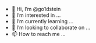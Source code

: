 - 👋 Hi, I’m @go1dstein
- 👀 I’m interested in ...
- 🌱 I’m currently learning ...
- 💞️ I’m looking to collaborate on ...
- 📫 How to reach me ...

<!---
go1dstein/go1dstein is a ✨ special ✨ repository because its `README.md` (this file) appears on your GitHub profile.
You can click the Preview link to take a look at your changes.
--->
